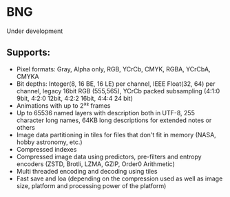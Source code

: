 # BNG

Under development

## Supports:
- Pixel formats: Gray, Alpha only, RGB, YCrCb, CMYK, RGBA, YCrCbA, CMYKA
- Bit depths: Integer(8, 16 BE, 16 LE) per channel, IEEE Float(32, 64) per channel, legacy 16bit RGB (555,565), YCrCb packed subsampling (4:1:0 9bit, 4:2:0 12bit, 4:2:2 16bit, 4:4:4 24 bit)
- Animations with up to 2³² frames
- Up to 65536 named layers with description both in UTF-8, 255 character long names, 64KB long descriptions for extended notes or others
- Image data partitioning in tiles for files that don't fit in memory (NASA, hobby astronomy, etc.)
- Compressed indexes
- Compressed image data using predictors, pre-filters and entropy encoders (ZSTD, Brotli, LZMA, GZIP, Order0 Arithmetic)
- Multi threaded encoding and decoding using tiles
- Fast save and loa (depending on the compression used as well as image size, platform and processing power of the platform)